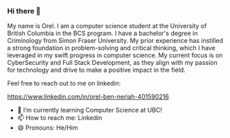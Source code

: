 ### Hi there 👋

My name is Orel. I am a computer science student at the University of British Columbia in the BCS program. I have a bachelor's degree in Criminology from Simon Fraser University. My prior experience has instilled a strong foundation in problem-solving and critical thinking, which I have leveraged in my swift progress in computer science. My current focus is on CyberSecurity and Full Stack Development, as they align with my passion for technology and drive to make a positive impact in the field.

Feel free to reach out to me on linkedin:

https://www.linkedin.com/in/orel-ben-neriah-401590216

- 🌱 I’m currently learning Computer Science at UBC!
- 📫 How to reach me: Linkedin
- 😄 Pronouns: He/Him
